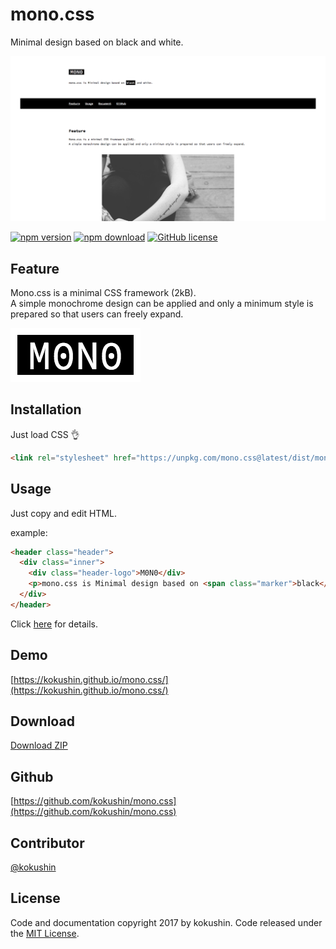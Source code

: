 # mono.css

 Minimal design based on black and white.

![;)](https://raw.githubusercontent.com/kokushin/mono.css/master/docs/img/share.png)

[![npm version](https://badge.fury.io/js/mono.css.svg)](https://badge.fury.io/js/mono.css)
[![npm download](http://img.shields.io/npm/dm/mono.css.svg)](https://www.npmjs.com/package/mono.css)
[![GitHub license](https://img.shields.io/badge/license-MIT-brightgreen.svg)](https://raw.githubusercontent.com/kokushin/mono.css/master/LICENSE)

## Feature

Mono.css is a minimal CSS framework (2kB). <br>A simple monochrome design can be applied and only a minimum style is prepared so that users can freely expand.

<img src="https://raw.githubusercontent.com/kokushin/mono.css/master/docs/img/logo.png" width="208">

## Installation

Just load CSS 👌

```html
<link rel="stylesheet" href="https://unpkg.com/mono.css@latest/dist/mono.min.css">
```

## Usage

Just copy and edit HTML.

example:

```html
<header class="header">
  <div class="inner">
    <div class="header-logo">M0N0</div>
    <p>mono.css is Minimal design based on <span class="marker">black</span> and white.</p>
  </div>
</header>
```

Click [here](https://kokushin.github.io/mono.css/#document) for details.

## Demo

[https://kokushin.github.io/mono.css/](https://kokushin.github.io/mono.css/)

## Download
[Download ZIP](https://github.com/kokushin/mono.css/archive/master.zip)

## Github
[https://github.com/kokushin/mono.css](https://github.com/kokushin/mono.css)

## Contributor
[@kokushin](https://github.com/kokushin)

## License
Code and documentation copyright 2017 by kokushin. Code released under the [MIT License](https://github.com/kokushin/mono.css/blob/master/LICENSE).
